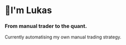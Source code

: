 <h1 align="left">👋I'm Lukas</h1>
<h3 align="left">From manual trader to the quant.</h3>
Currently automatising my own manual trading strategy.
